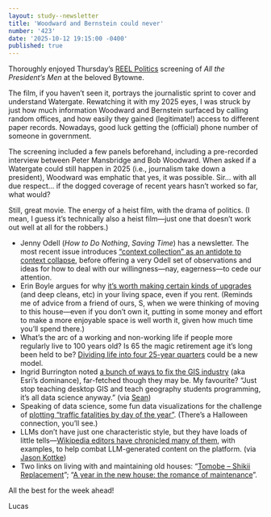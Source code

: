 ```yaml
---
layout: study--newsletter
title: 'Woodward and Bernstein could never'
number: '423'
date: '2025-10-12 19:15:00 -0400'
published: true
---
```


Thoroughly enjoyed Thursday’s [REEL Politics](https://reelpolitics.ca/) screening of _All the President’s Men_ at the beloved Bytowne. 

The film, if you haven’t seen it, portrays the journalistic sprint to cover and understand Watergate. Rewatching it with my 2025 eyes, I was struck by just how much information Woodward and Bernstein surfaced by calling random offices, and how easily they gained (legitimate!) access to different paper records. Nowadays, good luck getting the (official) phone number of someone in government.

The screening included a few panels beforehand, including a pre-recorded interview between Peter Mansbridge and Bob Woodward. When asked if a Watergate could still happen in 2025 (i.e., journalism take down a president), Woodward was emphatic that yes, it was possible. Sir… with all due respect… if the dogged coverage of recent years hasn’t worked so far, what would?

Still, great movie. The energy of a heist film, with the drama of politics. (I mean, I guess it’s technically also a heist film—just one that doesn’t work out well at all for the robbers.)

- Jenny Odell (_How to Do Nothing_, _Saving Time_) has a newsletter. The most recent issue introduces [“context collection” as an antidote to context collapse](https://buttondown.com/jennitaur/archive/the-new-is-what-you-havent-noticed/), before offering a very Odell set of observations and ideas for how to deal with our willingness—nay, eagerness—to cede our attention.
- Erin Boyle argues for why [it’s worth making certain kinds of upgrades](https://eboyle.substack.com/p/why-dont-you-just-ask-your-landlord) (and deep cleans, etc) in your living space, even if you rent. (Reminds me of advice from a friend of ours, S, when we were thinking of moving to this house—even if you don’t own it, putting in some money and effort  to make a more enjoyable space is well worth it, given how much time you’ll spend there.)
- What’s the arc of a working and non-working life if people more regularly live to 100 years old? Is 65 the magic retirement age it’s long been held to be? [Dividing life into four 25-year quarters](https://laetitiaatwork.substack.com/p/rethinking-work-and-hr-for-100-year) could be a new model.
- Ingrid Burrington noted [a bunch of ways to fix the GIS industry](https://placing.technology/i-was-in-a-bad-mood-and-i-wrote-down-my-worst-ideas-for-fixing-geo) (aka Esri’s dominance), far-fetched though they may be. My favourite? “Just stop teaching desktop GIS and teach geography students programming, it’s all data science anyway.” (via [Sean](https://sboots.ca/))
- Speaking of data science, some fun data visualizations for the challenge of [plotting “traffic fatalities by day of the year”](https://kieranhealy.org/blog/archives/2025/10/08/halloween-in-the-round/). (There’s a Halloween connection, you’ll see.)
- LLMs don’t have just one characteristic style, but they have loads of little tells—[Wikipedia editors have chronicled many of them](https://en.wikipedia.org/wiki/Wikipedia:Signs_of_AI_writing), with examples, to help combat LLM-generated content on the platform. (via [Jason Kottke](https://kottke.org/))
- Two links on living with and maintaining old houses: “[Tomobe – Shikii Replacement](https://www.bigsandwoodworking.com/tomobe-shikii-replacement/)”; “[A year in the new house: the romance of maintenance](https://blog.mattedgar.com/2025/10/12/a-year-in-the-new-house-the-romance-of-maintenance/)”.

All the best for the week ahead!

Lucas